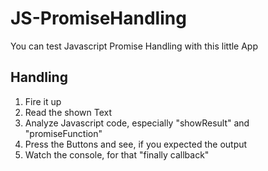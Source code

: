 # JS-PromiseHandling
 You can test Javascript Promise Handling with this little App

## Handling
1. Fire it up
2. Read the shown Text
3. Analyze Javascript code, especially "showResult" and "promiseFunction"
4. Press the Buttons and see, if you expected the output
5. Watch the console, for that "finally callback"
